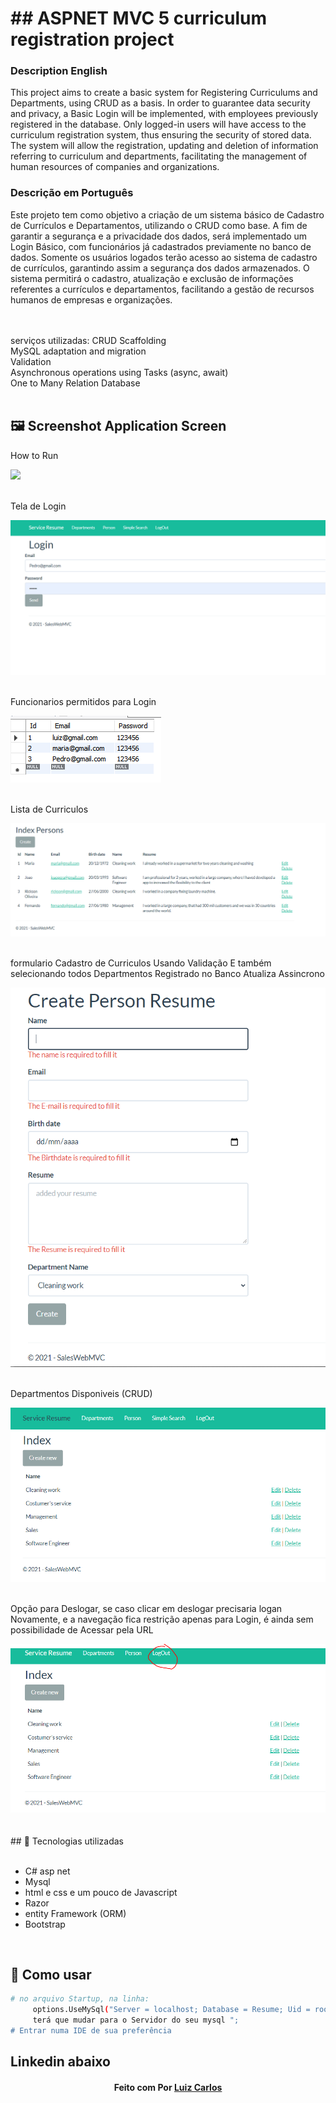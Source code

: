 <h1> ## ASPNET MVC 5 curriculum registration project </h1>

<h3>Description English</h3>
<p>
    This project aims to create a basic system for Registering Curriculums and Departments, using CRUD as a basis. In order to guarantee data security and privacy, a Basic Login will be implemented, with employees previously registered in the database. Only logged-in users will have access to the curriculum registration system, thus ensuring the security of stored data. The system will allow the registration, updating and deletion of information referring to curriculum and departments, facilitating the management of human resources of companies and organizations.
</p>
<h3>Descrição em Português </h3>
<p>Este projeto tem como objetivo a criação de um sistema básico de Cadastro de Currículos e Departamentos, utilizando o CRUD como base. A fim de garantir a segurança e a privacidade dos dados, será implementado um Login Básico, com funcionários já cadastrados previamente no banco de dados. Somente os usuários logados terão acesso ao sistema de cadastro de currículos, garantindo assim a segurança dos dados armazenados. O sistema permitirá o cadastro, atualização e exclusão de informações referentes a currículos e departamentos, facilitando a gestão de recursos humanos de empresas e organizações. </p>

<br />
<br />
serviços utilizadas:
CRUD Scaffolding</br>
MySQL adaptation and migration</br>
Validation</br>
Asynchronous operations using Tasks (async, await)</br>
One to Many Relation Database
</br>
</br>


## 🖼 Screenshot Application Screen <br/>
<p>How to Run</p><img src="imagens/csharp-curriculum.gif">
<br/>
<br/>
<p>Tela de Login</p><img src="imagens/TeladeLogin.PNG">
<br/>
<br/>
<p>Funcionarios permitidos para Login</p><img src="imagens/FuncionariosPermitidos.PNG">
<br/>
<br/>
<p>Lista de Curriculos</p><img src="imagens/ListadeCurriculos.PNG">
<br/>
<br/>
<p>formulario Cadastro de Curriculos Usando Validação
E também selecionando todos Departmentos Registrado no Banco
Atualiza Assincrono</p><img src="imagens/formularioCadastrodeCurriculo.PNG">
<br/>
<br/>
<p>Departmentos Disponiveis (CRUD)</p><img src="imagens/TeladeDepartamentos.PNG">
<br/>
<br/>
<p>Opção para Deslogar, se caso clicar em deslogar precisaria logan Novamente, 
e a navegação fica restrição apenas para Login, é ainda sem possibilidade de Acessar pela URL</p><img src="imagens/OpcaoParaDeslogar.PNG">
<br/>
<br/>


<br/>
## 🚀 Tecnologias utilizadas <br/>
<br/>



- C#  asp net<br/>
- Mysql <br/>
- html e css e um pouco de Javascript <br/>
- Razor <br/>
- entity Framework (ORM)<br/>
- Bootstrap
<br/>

## 🚀 Como usar <br/>

```bash
# no arquivo Startup, na linha:
     options.UseMySql("Server = localhost; Database = Resume; Uid = root; Pwd = Futebol#366;"));
     terá que mudar para o Servidor do seu mysql ";
# Entrar numa IDE de sua preferência 


```


## Linkedin abaixo

<h4 align="center">
   Feito com Por   <a href="https://www.linkedin.com/in/luiz-carlos-b50693173/" target="_blank"> Luiz Carlos </a>
</h4>

</html>
